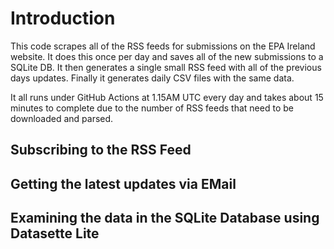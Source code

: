 # Introduction
This code scrapes all of the RSS feeds for submissions on the EPA Ireland website. It does this once per day and saves all of the new submissions to a SQLite DB. It then generates a single small RSS feed with all of the previous days updates. Finally it generates daily CSV files with the same data.

It all runs under GitHub Actions at 1.15AM UTC every day and takes about 15 minutes to complete due to the number of RSS feeds that need to be downloaded and parsed.

## Subscribing to the RSS Feed


## Getting the latest updates via EMail


## Examining the data in the SQLite Database using Datasette Lite
